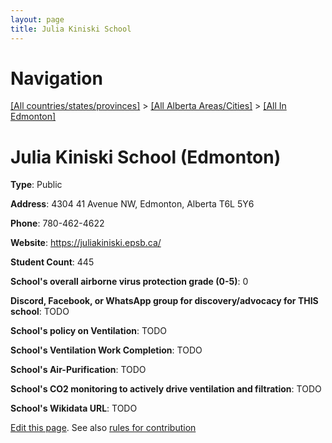 ```yaml
---
layout: page
title: Julia Kiniski School
---
```

# Navigation

[[All countries/states/provinces]](../../..) > [[All Alberta Areas/Cities]](../..) > [[All In Edmonton]](..)

# Julia Kiniski School (Edmonton)

**Type**: Public

**Address**: 4304 41 Avenue NW, Edmonton, Alberta T6L 5Y6

**Phone**: 780-462-4622

**Website**: <https://juliakiniski.epsb.ca/>

**Student Count**: 445

**School's overall airborne virus protection grade (0-5)**: 0

**Discord, Facebook, or WhatsApp group for discovery/advocacy for THIS school**: TODO

**School's policy on Ventilation**: TODO

**School's Ventilation Work Completion**: TODO

**School's Air-Purification**: TODO

**School's CO2 monitoring to actively drive ventilation and filtration**: TODO

**School's Wikidata URL**: TODO


[Edit this page](https://github.com/ventilate-schools/AB/edit/main/./Edmonton/Julia_Kiniski_School.md). See also [rules for contribution](../../../contribution-rules/)